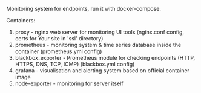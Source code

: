 Monitoring system for endpoints, run it with docker-compose.

Containers:
1) proxy - nginx web server for monitoring UI tools (nginx.conf config, certs for Your site in 'ssl' directory)
2) prometheus - monitoring system & time series database inside the container (prometheus.yml config)
3) blackbox_exporter - Prometheus module for checking endpoints (HTTP, HTTPS, DNS, TCP, ICMP) (blackbox.yml config)
4) grafana - visualisation and alerting system based on official container image
5) node-exporter - monitoring for server itself
